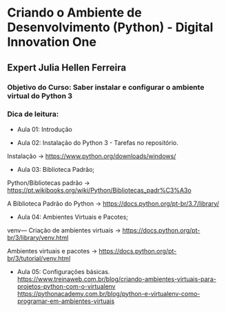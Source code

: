 # Criando o Ambiente de Desenvolvimento (Python) - Digital Innovation One

## Expert Julia Hellen Ferreira

### Objetivo do Curso: Saber instalar e configurar o ambiente virtual do Python 3

### Dica de leitura:

- Aula 01: Introdução

- Aula 02: Instalação do Python 3 - Tarefas no repositório.

Instalação -> https://www.python.org/downloads/windows/

- Aula 03: Biblioteca Padrão;

Python/Bibliotecas padrão -> https://pt.wikibooks.org/wiki/Python/Bibliotecas_padr%C3%A3o

A Biblioteca Padrão do Python -> https://docs.python.org/pt-br/3.7/library/

- Aula 04: Ambientes Virtuais e Pacotes;

venv— Criação de ambientes virtuais -> https://docs.python.org/pt-br/3/library/venv.html

Ambientes virtuais e pacotes -> https://docs.python.org/pt-br/3/tutorial/venv.html

- Aula 05: Configurações básicas.
https://www.treinaweb.com.br/blog/criando-ambientes-virtuais-para-projetos-python-com-o-virtualenv
https://pythonacademy.com.br/blog/python-e-virtualenv-como-programar-em-ambientes-virtuais



